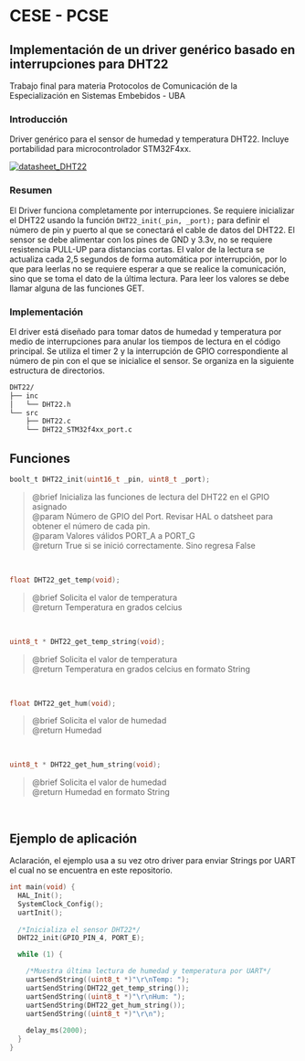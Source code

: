 # CESE - PCSE
## Implementación de un driver genérico basado en interrupciones para DHT22
Trabajo final para materia Protocolos de Comunicación de la Especialización en Sistemas Embebidos - UBA 

### Introducción
Driver genérico para el sensor de humedad y temperatura DHT22. Incluye portabilidad para microcontrolador STM32F4xx.

[![datasheet_DHT22](https://img.shields.io/badge/Datasheet-DHT22-gold.svg)](https://files.seeedstudio.com/wiki/Grove-Temperature_and_Humidity_Sensor_Pro/res/AM2302-EN.pdf)

### Resumen
El Driver funciona completamente por interrupciones. Se requiere inicializar el DHT22 usando la función ``` DHT22_init(_pin, _port); ``` para definir el número de pin y puerto al que se conectará el cable de datos del DHT22.
El sensor se debe alimentar con los pines de GND y 3.3v, no se requiere resistencia PULL-UP para distancias cortas.
El valor de la lectura se actualiza cada 2,5 segundos de forma automática por interrupción, por lo que para leerlas no se requiere esperar a que se realice la comunicación, sino que se toma el dato de la última lectura. Para leer los valores se debe llamar alguna de las funciones GET.

### Implementación 
El driver está diseñado para tomar datos de humedad y temperatura por medio de interrupciones para anular los tiempos de lectura en el código principal. Se utiliza el timer 2 y la interrupción de GPIO correspondiente al número de pin con el que se inicialice el sensor.
Se organiza en la siguiente estructura de directorios.

```bash
DHT22/
├── inc
│   └── DHT22.h
└── src
    ├── DHT22.c
    └── DHT22_STM32f4xx_port.c
```

## Funciones


```C
boolt_t DHT22_init(uint16_t _pin, uint8_t _port);
```
> @brief	Inicializa las funciones de lectura del DHT22 en el GPIO asignado<br/>
> @param	Número de GPIO del Port. Revisar HAL o datsheet para obtener el número de cada pin.<br/>
> @param	Valores válidos PORT_A a PORT_G<br/>
> @return	True si se inició correctamente. Sino regresa False<br/>
<br/>

```C
float DHT22_get_temp(void);
```
> @brief	Solicita el valor de temperatura<br/>
> @return	Temperatura en grados celcius<br/>
<br/>

```C
uint8_t * DHT22_get_temp_string(void);
```
> @brief	Solicita el valor de temperatura<br/>
> @return	Temperatura en grados celcius en formato String<br/>
<br/>

```C
float DHT22_get_hum(void);
```
> @brief	Solicita el valor de humedad<br/>
> @return	Humedad<br/>
<br/>

```C
uint8_t * DHT22_get_hum_string(void);
```
> @brief	Solicita el valor de humedad<br/>
> @return	Humedad en formato String<br/>
<br/>

## Ejemplo de aplicación
Aclaración, el ejemplo usa a su vez otro driver para enviar Strings por UART el cual no se encuentra en este repositorio.
```C
int main(void) {
  HAL_Init();
  SystemClock_Config();
  uartInit();
  
  /*Inicializa el sensor DHT22*/
  DHT22_init(GPIO_PIN_4, PORT_E);

  while (1) {

    /*Muestra última lectura de humedad y temperatura por UART*/
    uartSendString((uint8_t *)"\r\nTemp: ");
    uartSendString(DHT22_get_temp_string());
    uartSendString((uint8_t *)"\r\nHum: ");
    uartSendString(DHT22_get_hum_string());
    uartSendString((uint8_t *)"\r\n");
    
    delay_ms(2000);
  }
}
```
